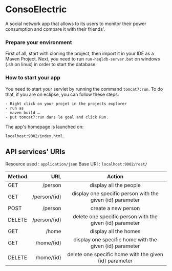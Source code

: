 # ConsoElectric
  A social network app that allows to its users to monitor their power consumption and compare it with their friends'.
 
 ### Prepare your environment
 
 First of all, start with cloning the project, then import it in your IDE as a Maven Project.
 Next, you need to run ```run-hsqldb-server.bat``` on windows (.sh on linux) in order to start the database.
 
 ### How to start your app
 You need to start your servlet by running the command ```tomcat7:run```. To do that, if you are on eclipse, you can follow these steps:
 ```
- Right click on your projet in the projects explorer
 - run as
 - maven build …
 - put tomcat7:run dans le goal and click Run.
 ```
 The app's homepage is launched on:
 ```
 localhost:9002/index.html.
 ```
 ## API services' URIs
 
 Resource used : ```application/json```
 Base URI : ```localhost:9002/rest/```
 
 
 | Method     | URL | Action   |
 | :------- | ----: | :---: |
 | GET    | /person  |  display all the people   |
 | GET    | /person/{id}  |  display one specific person with the given {id} parameter   |
 | POST    | /person  |  create a new person   |
 | DELETE    | /person/{id}  |  delete one specific person with the given {id} parameter   |
 | GET    | /home  |  display all the homes   |
 | GET    | /home/{id}  |  display one specific home with the given {id} parameter   |
 | DELETE    | /home/{id}  |  delete one specific home with the given {id} parameter   |
